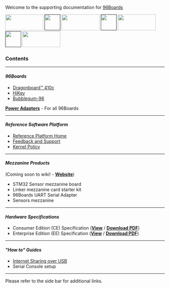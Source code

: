 Welcome to the supporting documentation for <a href="http://96boards.org" target="_blank">96Boards</a>

<a href="http://96boards.org" target="_blank"><img src="http://i.imgur.com/mKjYKTH.png" data-canonical-src="http://i.imgur.com/mKjYKTH.png" width="120" height="50" /></a>
[<img src="http://i.imgur.com/ou7F2lh.png" data-canonical-src="http://i.imgur.com/ou7F2lh.png" width="50" height="50" />]() 
<a href="https://www.96boards.org/products/ce/" target="_blank"><img src="http://i.imgur.com/QEilCHZ.png" data-canonical-src="http://i.imgur.com/QEilCHZ.png" width="120" height="50" /></a>
[<img src="http://i.imgur.com/ou7F2lh.png" data-canonical-src="http://i.imgur.com/ou7F2lh.png" width="50" height="50" />]() 
<a href="https://www.96boards.org/products/ee/" target="_blank"><img src="http://i.imgur.com/DLgo1qU.png" data-canonical-src="http://i.imgur.com/DLgo1qU.png" width="120" height="50" /></a>
[<img src="http://i.imgur.com/ou7F2lh.png" data-canonical-src="http://i.imgur.com/ou7F2lh.png" width="50" height="50" />]() 
<a href="https://www.96boards.org/products/mezzanine/" target="_blank"><img src="http://i.imgur.com/gKfT0IK.png" data-canonical-src="http://i.imgur.com/gKfT0IK.png" width="120" height="50" /></a>

### Contents

***

#### _96Boards_

- [Dragonboard™ 410c](https://github.com/96boards/documentation/wiki/DragonBoard™-410c-Home)
- [HiKey](https://github.com/96boards/documentation/wiki/HiKey-Home)
- [Bubblegum-96](https://github.com/96boards/documentation/wiki/Bubblegum96-Home)

<a href="https://www.96boards.org/products/accessories/power/" target="_blank">**Power Adapters**</a> - For all 96Boards

***

#### _Reference Software Platform_

- [Reference Platform Home](https://github.com/96boards/documentation/wiki/Reference-Platform-Home)
- [Feedback and Support](https://github.com/96boards/documentation/wiki/Reference-Platform-Feedback-and-Support)
- [Kernel Policy](https://github.com/96boards/documentation/wiki/RP-Kernel-Policy)

***

#### _Mezzanine Products_

(Coming soon to wiki! - <a href="https://www.96boards.org/products/mezzanine/" target="_blank">**Website**</a>)

- STM32 Sensor mezzanine board
- Linker mezzanine card starter kit
- 96Boards UART Serial Adapter
- Sensors mezzanine

***

#### _Hardware Specifications_

- Consumer Edition (CE) Specification (<a href="https://github.com/96boards/documentation/blob/master/96BoardsCESpecificationv1.0-EA1.pdf" target="_blank">**View**</a>
 / [**Download PDF**](https://www.96boards.org/ce-specification))
- Enterprise Edition (EE) Specification (<a href="https://github.com/96boards/documentation/blob/master/96BoardsEESpecificationv1.0.pdf" target="_blank">**View**</a>
 / [**Download PDF**](https://www.96boards.org/ee-specification))

***

#### _"How to" Guides_

- [Internet Sharing over USB](https://github.com/96boards/documentation/wiki/Sharing-Internet-connections-over-USB-on-96Boards)
- Serial Console setup

***

Please refer to the side bar for additional links.